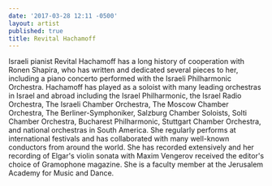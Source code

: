 ```yaml
---
date: '2017-03-28 12:11 -0500'
layout: artist
published: true
title: Revital Hachamoff
---
```

Israeli pianist Revital Hachamoff has a long history of cooperation with Ronen Shapira, who has written and dedicated several pieces to her, including a piano concerto performed with the Israeli Philharmonic Orchestra. Hachamoff has played as a soloist with many leading orchestras in Israel and abroad including the Israel Philharmonic, the Israel Radio Orchestra, The Israeli Chamber Orchestra, The Moscow Chamber Orchestra, The Berliner-Symphoniker, Salzburg Chamber Soloists, Solti Chamber Orchestra, Bucharest Philharmonic, Stuttgart Chamber Orchestra, and national orchestras in South America. She regularly performs at international festivals and has collaborated with many well-known conductors from around the world. She has recorded extensively and her recording of Elgar's violin sonata with Maxim Vengerov received the editor's choice of Gramophone magazine. She is a faculty member at the Jerusalem Academy for Music and Dance.

